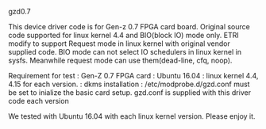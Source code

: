 gzd0.7

This device driver code is for Gen-z 0.7 FPGA card board.
Original source code supported for linux kernel 4.4 and BIO(block IO) mode only.
ETRI modify to support Request mode in linux kernel with original vendor supplied code.
BIO mode can not select IO schedulers in linux kernel in sysfs.
Meanwhile request mode can use them(dead-line, cfq, noop).

Requirement for test
 : Gen-Z 0.7 FPGA card
 : Ubuntu 16.04
 : linux kernel 4.4, 4.15 for each version.
 : dkms installation
 : /etc/modprobe.d/gzd.conf must be set to inialize the basic card setup.
     gzd.conf is supplied with this driver code each version

 We tested with Ubuntu 16.04 with each linux kernel version.
 Please enjoy it.
